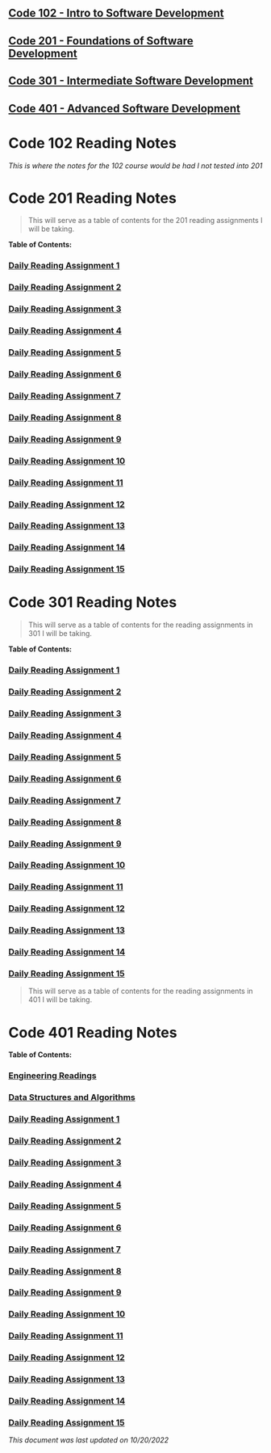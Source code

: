 ## [Code 102 - Intro to Software Development](#code-102-reading-notes)
## [Code 201 - Foundations of Software Development](#code-201-reading-notes)
## [Code 301 - Intermediate Software Development](#code-301-reading-notes)
## [Code 401 - Advanced Software Development](#code-401-reading-notes)

# Code 102 Reading Notes

_This is where the notes for the 102 course would be had I not tested into 201_

# Code 201 Reading Notes

> This will serve as a table of contents for the 201 reading assignments I will be taking.

**Table of Contents:**

### [Daily Reading Assignment 1](https://tm-lbenson.github.io/reading-notes/201-notes/read-01)

### [Daily Reading Assignment 2](https://tm-lbenson.github.io/reading-notes/201-notes/read-02)

### [Daily Reading Assignment 3](https://tm-lbenson.github.io/reading-notes/201-notes/read-03)

### [Daily Reading Assignment 4](https://tm-lbenson.github.io/reading-notes/201-notes/read-04)

### [Daily Reading Assignment 5](https://tm-lbenson.github.io/reading-notes/201-notes/read-05)

### [Daily Reading Assignment 6](https://tm-lbenson.github.io/reading-notes/201-notes/read-06)

### [Daily Reading Assignment 7](https://tm-lbenson.github.io/reading-notes/201-notes/read-07)

### [Daily Reading Assignment 8](https://tm-lbenson.github.io/reading-notes/201-notes/read-08)

### [Daily Reading Assignment 9](https://tm-lbenson.github.io/reading-notes/201-notes/read-09)

### [Daily Reading Assignment 10](https://tm-lbenson.github.io/reading-notes/201-notes/read-10)

### [Daily Reading Assignment 11](https://tm-lbenson.github.io/reading-notes/201-notes/read-11)

### [Daily Reading Assignment 12](https://tm-lbenson.github.io/reading-notes/201-notes/read-12)

### [Daily Reading Assignment 13](https://tm-lbenson.github.io/reading-notes/201-notes/read-13)

### [Daily Reading Assignment 14](https://tm-lbenson.github.io/reading-notes/201-notes/read-14)

### [Daily Reading Assignment 15](https://tm-lbenson.github.io/reading-notes/201-notes/read-15)


# Code 301 Reading Notes

> This will serve as a table of contents for the reading assignments in 301 I will be taking.

**Table of Contents:**


### [Daily Reading Assignment 1](https://tm-lbenson.github.io/reading-notes/301-notes/read-01)

### [Daily Reading Assignment 2](https://tm-lbenson.github.io/reading-notes/301-notes/read-02)

### [Daily Reading Assignment 3](https://tm-lbenson.github.io/reading-notes/301-notes/read-03)

### [Daily Reading Assignment 4](https://tm-lbenson.github.io/reading-notes/301-notes/read-04)

### [Daily Reading Assignment 5](https://tm-lbenson.github.io/reading-notes/301-notes/read-05)

### [Daily Reading Assignment 6](https://tm-lbenson.github.io/reading-notes/301-notes/read-06)

### [Daily Reading Assignment 7](https://tm-lbenson.github.io/reading-notes/301-notes/read-07)

### [Daily Reading Assignment 8](https://tm-lbenson.github.io/reading-notes/301-notes/read-08)

### [Daily Reading Assignment 9](https://tm-lbenson.github.io/reading-notes/301-notes/read-09)

### [Daily Reading Assignment 10](https://tm-lbenson.github.io/reading-notes/301-notes/read-10)

### [Daily Reading Assignment 11](https://tm-lbenson.github.io/reading-notes/301-notes/read-11)

### [Daily Reading Assignment 12](https://tm-lbenson.github.io/reading-notes/301-notes/read-12)

### [Daily Reading Assignment 13](https://tm-lbenson.github.io/reading-notes/301-notes/read-13)

### [Daily Reading Assignment 14](https://tm-lbenson.github.io/reading-notes/301-notes/read-14)

### [Daily Reading Assignment 15](https://tm-lbenson.github.io/reading-notes/301-notes/read-15)

> This will serve as a table of contents for the reading assignments in 401 I will be taking.

# Code 401 Reading Notes

**Table of Contents:**
### [Engineering Readings](https://tm-lbenson.github.io/reading-notes/401-notes/engineering-readings)

### [Data Structures and Algorithms](https://tm-lbenson.github.io/reading-notes/401-notes/data-structures-and-algorithms)

### [Daily Reading Assignment 1](https://tm-lbenson.github.io/reading-notes/401-notes/read-01)

### [Daily Reading Assignment 2](https://tm-lbenson.github.io/reading-notes/401-notes/read-02)

### [Daily Reading Assignment 3](https://tm-lbenson.github.io/reading-notes/401-notes/read-03)

### [Daily Reading Assignment 4](https://tm-lbenson.github.io/reading-notes/401-notes/read-04)

### [Daily Reading Assignment 5](https://tm-lbenson.github.io/reading-notes/401-notes/read-05)

### [Daily Reading Assignment 6](https://tm-lbenson.github.io/reading-notes/401-notes/read-06)

### [Daily Reading Assignment 7](https://tm-lbenson.github.io/reading-notes/401-notes/read-07)

### [Daily Reading Assignment 8](https://tm-lbenson.github.io/reading-notes/401-notes/read-08)

### [Daily Reading Assignment 9](https://tm-lbenson.github.io/reading-notes/401-notes/read-09)

### [Daily Reading Assignment 10](https://tm-lbenson.github.io/reading-notes/401-notes/read-10)

### [Daily Reading Assignment 11](https://tm-lbenson.github.io/reading-notes/401-notes/read-11)

### [Daily Reading Assignment 12](https://tm-lbenson.github.io/reading-notes/401-notes/read-12)

### [Daily Reading Assignment 13](https://tm-lbenson.github.io/reading-notes/401-notes/read-13)

### [Daily Reading Assignment 14](https://tm-lbenson.github.io/reading-notes/401-notes/read-14)

### [Daily Reading Assignment 15](https://tm-lbenson.github.io/reading-notes/401-notes/read-15)

_This document was last updated on 10/20/2022_
